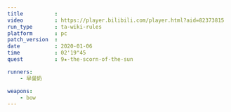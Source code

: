 ```yaml
---
title          :
video          : https://player.bilibili.com/player.html?aid=82373815
run_type       : ta-wiki-rules
platform       : pc
patch_version  : 
date           : 2020-01-06
time           : 02'19"45
quest          : 9★-the-scorn-of-the-sun

runners:
    - 早餐奶

weapons:
    - bow
---
```

